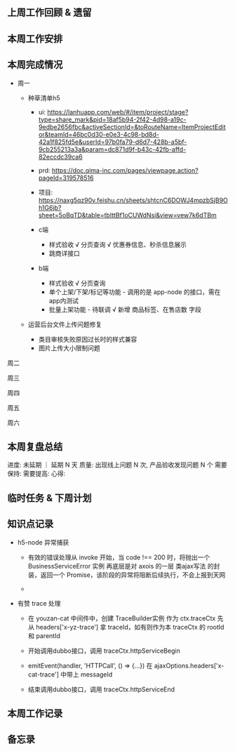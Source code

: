 ## 上周工作回顾 & 遗留

## 本周工作安排

## 本周完成情况
  - 周一
    - 种草清单h5
      - ui: https://lanhuapp.com/web/#/item/project/stage?type=share_mark&pid=18af5b94-2f42-4d98-a19c-9edbe2656fbc&activeSectionId=&toRouteName=ItemProjectEditor&teamId=46bc0d30-e0e3-4c98-bd8d-42a1f825fd5e&userId=97b0fa79-d6d7-428b-a5bf-9cb255213a3a&param=dc871d9f-b43c-42fb-affd-82eccdc39ca6
      - prd: https://doc.qima-inc.com/pages/viewpage.action?pageId=319578516
      - 项目: https://naxg5qz90v.feishu.cn/sheets/shtcnC6DOWJ4mpzbSjB9Oh1G6jb?sheet=5oBqTD&table=tblttBf1oCUWdNsi&view=vew7k6dTBm

      - c端
        - 样式验收
        √ 分页查询
        √ 优惠券信息、秒杀信息展示
        - 跳商详接口
      
      - b端
        - 样式验收
        √ 分页查询
        - 单个上架/下架/标记等功能 - 调用的是 app-node 的接口，需在app内测试
        - 批量上架功能 - 待联调
        √ 新增 商品标签、在售店数 字段

    - 运营后台文件上传问题修复
      - 类目审核失败原因过长时的样式兼容
      - 图片上传大小限制问题

  周二
    
  周三

  周四 
    
  周五
   
  周六

    
## 本周复盘总结
  进度: 未延期 ｜ 延期 N 天
  质量: 出现线上问题 N 次, 产品验收发现问题 N 个
  需要保持:
  需要提高:
  心得:

## 临时任务 & 下周计划
  
## 知识点记录
  - h5-node 异常捕获
    - 有效的错误处理从 invoke 开始，当 code !== 200 时，将抛出一个 BusinessServiceError 实例
      再底层是对 axois 的一层 类ajax写法 的封装，返回一个 Promise，该阶段的异常将阻断后续执行，不会上报到天网
    
    - 

  - 有赞 trace 处理
    - 在 youzan-cat 中间件中，创建 TraceBuilder实例 作为 ctx.traceCtx
      先从 headers['x-yz-trace'] 拿 traceId，如有则作为本 traceCtx 的 rootId 和 parentId

    - 开始调用dubbo接口，调用 traceCtx.httpServiceBegin

    - emitEvent(handler, 'HTTPCall', () => {...}) 在 ajaxOptions.headers['x-cat-trace'] 中带上 messageId

    - 结束调用dubbo接口，调用 traceCtx.httpServiceEnd
  
## 本周工作记录
  
## 备忘录


    